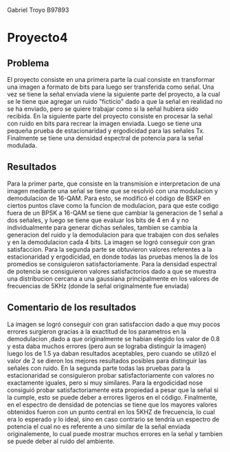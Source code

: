 Gabriel Troyo B97893
# Proyecto4
## Problema
El proyecto consiste en una primera parte la cual consiste en transformar una imagen a formato de bits para luego ser transferida como señal.
Una vez se tiene la señal enviada viene la siguiente parte del proyecto, a la cual se le tiene que agregar un ruido "ficticio" dado a que la señal en realidad no se ha enviado, pero se quiere trabajar como si la señal hubiera sido recibida.
En la siguiente parte del proyecto consiste en procesar la señal con ruido en bits para recrear la imagen enviada.
Luego se tiene una pequeña prueba de estacionaridad y ergodicidad para las señales Tx. Finalmente se tiene una densidad espectral de potencia para la señal modulada.
## Resultados
Para la primer parte, que consiste en la transmision e interpretacion de una imagen mediante una señal se tiene que se resolvió con una modulacion y demodulacion de 16-QAM.
Para esto, se modificó el código de BSKP en ciertos puntos clave como la funcion de modulacion, para que este codigo fuera de un BPSK a 16-QAM se tiene que cambiar la generacion de 1 señal a dos señales, y luego se tiene que evaluar los bits de 4 en 4 y no individualmente para generar dichas señales, tambien se cambia la generacion del ruido y la demodulacion para que trabajen con dos señales y en la demodulacion cada 4 bits.
La imagen se logró conseguir con gran satisfaccion.
Para la segunda parte se obtuvieron valores referentes a la estacionaridad y ergodicidad, en donde todas las pruebas menos la de los promedios se consiguieron satisfactoriamente. 
Para la densidad espectral de potencia se consiguieron valores satisfactorios dado a que se muestra una distribucion cercana a una gaussiana principalmente en los valores de frecuencias de 5KHz (donde la señal originalmente fue enviada)
## Comentario de los resultados
La imagen se logró conseguir con gran satisfaccion dado a que muy pocos errores surgieron gracias a la exactitud de los parametros en la demodulacion ,dado a que originalmente se habian elegido los valor de 0.8 y esta daba muchos errores (pero aun se lograba distinguir la imagen) luego los de 1.5 ya daban resultados aceptables, pero cuando se utilizó el valor de 2 se dieron los mejores resultados posibles para distinguir las señales con ruido.
En la segunda parte todas las pruebas para la estacionaridad se consiguieron probar satisfactoriamente con valores no exactamente iguales, pero si muy similares.
Para la ergodicidad nose consiguió probar satisfactoriamente esta propiedad a pesar que la señal si la cumple, esto se puede deber a errores ligeros en el código.
Finalmente, en el espectro de densidad de potencias se tiene que los mayores valores obtenidos fueron con un punto central en los 5KHZ de frecuencia, lo cual era lo esperado y lo ideal, sino en caso contrario se tendría un espectro de potencia el cual no es referente a uno similar de la señal enviada originalemente, lo cual puede mostrar muchos errores en la señal y tambien se puede deber al ruido del ambiente.

